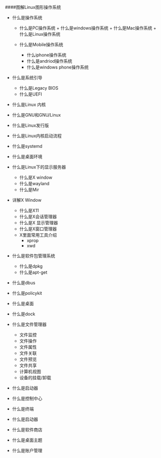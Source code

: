 ####图解Linux图形操作系统

+ 什么是操作系统
	+ 什么是PC操作系统
		   + 什么是windows操作系统
		   + 什么是Mac操作系统
		   + 什么是Linux操作系统
	 
	+ 什么是Mobile操作系统
		+ 什么iphone操作系统
	    + 什么是andriod操作系统
	    + 什么是windows phone操作系统

+ 什么是系统引导
	+ 什么是Legacy BIOS
	+ 什么是UEFI

+ 什么是Linux 内核
+ 什么是GNU和GNU/Linux
+ 什么是Linux发行版
+ 什么是Linux内核启动流程
+ 什么是systemd
+ 什么是桌面环境
+ 什么是Linux下的显示服务器
	+ 什么是X window
	+ 什么是wayland
	+ 什么是Mir
+ 详解X Window
	+ 什么是X11 
	+ 什么是X会话管理器
	+ 什么是X 显示管理器
	+  什么是X窗口管理器
	+  X里面常用工具介绍
		+ xprop
		+ xwd

+ 什么是软件包管理系统
	+ 什么是dpkg
	+ 什么是apt-get 
+ 什么是dbus
+ 什么是policykit
+ 什么是桌面
+ 什么是dock
+ 什么是文件管理器
	+ 文件监控
	+ 文件操作
	+ 文件属性
	+ 文件关联
	+ 文件预览
	+ 文件共享
	+ 计算机视图
	+ 设备的挂载/卸载
+ 什么是启动器
+ 什么是控制中心
+ 什么是终端
+ 什么是启动器
+ 什么是软件商店
+ 什么是桌面主题
+ 什么是账户管理